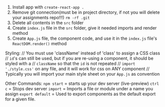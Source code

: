 1. Install app with `create-react-app .`
2. Remove git connection(must be in project directory, if not you will delete your assignments repo!!!)
              `rm -rf .git`
3. Delete all contents in the `src` folder
4. Create `index.js` file in the `src` folder, give it needed imports and render method
5. Create `App.js` file, the component code, and use it in the `index.js` file's `ReactDOM.render()` method

Styling:
    // You must use 'className' instead of 'class' to assign a CSS class
        // `id`'s can still be used, but if you are re-using a component, it should be styled with a 
        // `className` so that the `id` is not repeated
    // `import './style.css'` on any file, and it will work for css on ANY component
        // Typically you will import your main style sheet on your `App.js` as convention


Other Commands:
    `npm start`      = starts up your dev server (live-preview)
    `ctrl c`         = Stops dev server
    `import`         = Imports a file or module under a name you assign
    `export default` = Used to export components as the default export for a given file.